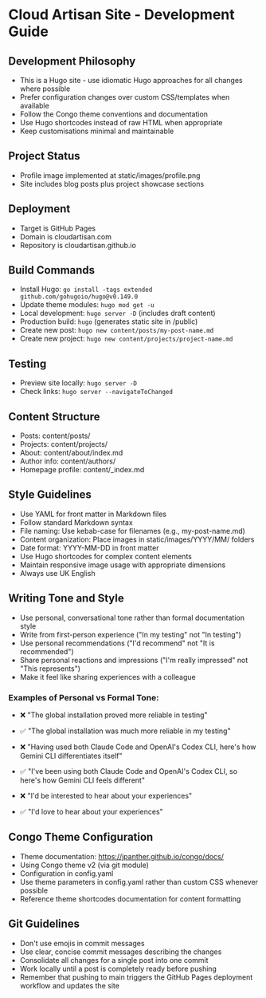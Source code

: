 # Cloud Artisan Site - Development Guide

## Development Philosophy
- This is a Hugo site - use idiomatic Hugo approaches for all changes where possible
- Prefer configuration changes over custom CSS/templates when available
- Follow the Congo theme conventions and documentation
- Use Hugo shortcodes instead of raw HTML when appropriate
- Keep customisations minimal and maintainable

## Project Status
- Profile image implemented at static/images/profile.png
- Site includes blog posts plus project showcase sections

## Deployment
- Target is GitHub Pages
- Domain is cloudartisan.com
- Repository is cloudartisan.github.io

## Build Commands
- Install Hugo: `go install -tags extended github.com/gohugoio/hugo@v0.149.0`
- Update theme modules: `hugo mod get -u`
- Local development: `hugo server -D` (includes draft content)
- Production build: `hugo` (generates static site in /public)
- Create new post: `hugo new content/posts/my-post-name.md`
- Create new project: `hugo new content/projects/project-name.md`

## Testing
- Preview site locally: `hugo server -D`
- Check links: `hugo server --navigateToChanged`

## Content Structure
- Posts: content/posts/
- Projects: content/projects/
- About: content/about/index.md
- Author info: content/authors/
- Homepage profile: content/_index.md

## Style Guidelines
- Use YAML for front matter in Markdown files
- Follow standard Markdown syntax
- File naming: Use kebab-case for filenames (e.g., my-post-name.md)
- Content organization: Place images in static/images/YYYY/MM/ folders
- Date format: YYYY-MM-DD in front matter
- Use Hugo shortcodes for complex content elements
- Maintain responsive image usage with appropriate dimensions
- Always use UK English

## Writing Tone and Style
- Use personal, conversational tone rather than formal documentation style
- Write from first-person experience ("In my testing" not "In testing")
- Use personal recommendations ("I'd recommend" not "It is recommended")
- Share personal reactions and impressions ("I'm really impressed" not "This represents")
- Make it feel like sharing experiences with a colleague

### Examples of Personal vs Formal Tone:
- ❌ "The global installation proved more reliable in testing"
- ✅ "The global installation was much more reliable in my testing"

- ❌ "Having used both Claude Code and OpenAI's Codex CLI, here's how Gemini CLI differentiates itself"
- ✅ "I've been using both Claude Code and OpenAI's Codex CLI, so here's how Gemini CLI feels different"

- ❌ "I'd be interested to hear about your experiences"
- ✅ "I'd love to hear about your experiences"

## Congo Theme Configuration
- Theme documentation: https://jpanther.github.io/congo/docs/
- Using Congo theme v2 (via git module)
- Configuration in config.yaml
- Use theme parameters in config.yaml rather than custom CSS whenever possible
- Reference theme shortcodes documentation for content formatting

## Git Guidelines
- Don't use emojis in commit messages
- Use clear, concise commit messages describing the changes
- Consolidate all changes for a single post into one commit
- Work locally until a post is completely ready before pushing
- Remember that pushing to main triggers the GitHub Pages deployment workflow
  and updates the site
